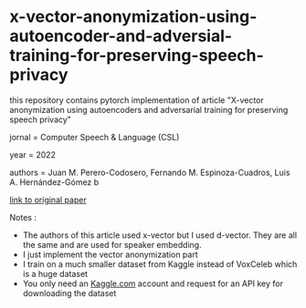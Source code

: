 # x-vector-anonymization-using-autoencoder-and-adversial-training-for-preserving-speech-privacy
this repository contains pytorch implementation of article "X-vector anonymization using autoencoders and adversarial training for preserving speech privacy"

jornal = Computer Speech & Language (CSL)

year = 2022

authors = Juan M. Perero-Codosero, Fernando M. Espinoza-Cuadros, Luis A. Hernández-Gómez b

<a href="https://www.sciencedirect.com/science/article/pii/S088523082200002X">link to original paper</a>

Notes :
* The authors of this article used x-vector but I used d-vector. They are all the same and are used for speaker embedding.
* I just implement the vector anonymization part
* I train on a much smaller dataset from Kaggle instead of VoxCeleb which is a huge dataset
* You only need an <a href="https://www.kaggle.com">Kaggle.com</a> account and request for an API key for downloading the dataset
